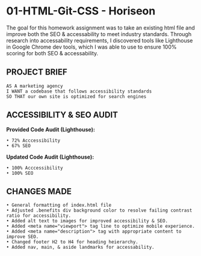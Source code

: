# 01-HTML-Git-CSS - Horiseon

The goal for this homework assignment was to take an existing html file and improve both the SEO & accessability to meet industry standards. Through research into accessability requirements, I discovered tools like Lighthouse in Google Chrome dev tools, which I was able to use to ensure 100% scoring for both SEO & accessability.

## PROJECT BRIEF

```
AS A marketing agency
I WANT a codebase that follows accessibility standards
SO THAT our own site is optimized for search engines
```

## ACCESSIBILITY & SEO AUDIT
**Provided Code Audit (Lighthouse):**
```
• 72% Acccessibility
• 67% SEO
```
**Updated Code Audit (Lighthouse):**
```
• 100% Acccessibility
• 100% SEO
```

## CHANGES MADE
```
• General formatting of index.html file
• Adjusted .benefits div background color to resolve failing contrast ratio for accessibility. 
• Added alt text to images for improved accessibility & SEO.
• Added <meta name="viewport"> tag line to optimize mobile experience.
• Added <meta name="description"> tag with appropriate content to improve SEO.
• Changed footer H2 to H4 for heading heierarchy.
• Added nav, main, & aside landmarks for accessability.
```
